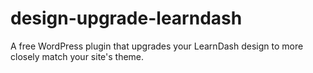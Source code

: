 # design-upgrade-learndash
A free WordPress plugin that upgrades your LearnDash design to more closely match your site's theme.
